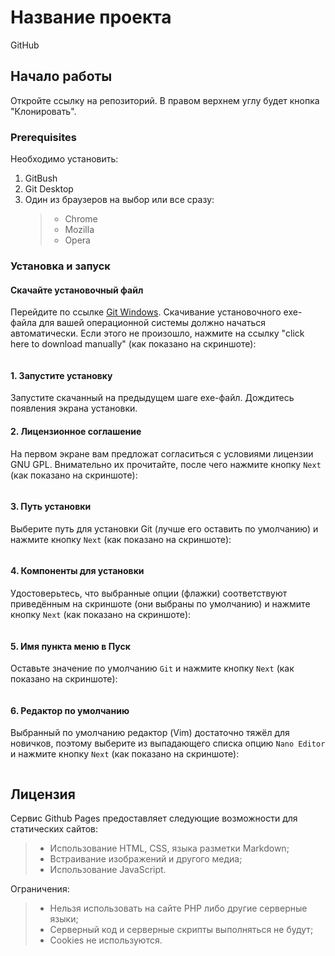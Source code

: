 # Название проекта
GitHub
## Начало работы

Откройте ссылку на репозиторий. В правом верхнем углу будет кнопка "Клонировать".

### Prerequisites

Необходимо установить:
1. GitBush
2. Git Desktop
3. Один из браузеров на выбор или все сразу:
    >* Chrome
    >* Mozilla
    >* Opera
    
### Установка и запуск
#### Скачайте установочный файл

Перейдите по ссылке [Git Windows](https://git-scm.com/download/win). Скачивание установочного exe-файла для вашей операционной системы должно начаться автоматически. Если этого не произошло, нажмите на ссылку "click here to download manually" (как показано на скриншоте):

<img src="img/1.jpg" alt="">

#### 1. Запустите установку
Запустите скачанный на предыдущем шаге exe-файл. Дождитесь появления экрана установки. 

#### 2. Лицензионное соглашение
На первом экране вам предложат согласиться с условиями лицензии GNU GPL. Внимательно их прочитайте, после чего нажмите кнопку `Next` (как показано на скриншоте):

<img src="img/2.png" alt="">

#### 3. Путь установки
Выберите путь для установки Git (лучше его оставить по умолчанию) и нажмите кнопку `Next` (как показано на скриншоте):

<img src="img/3.png" alt="">

#### 4. Компоненты для установки
Удостоверьтесь, что выбранные опции (флажки) соответствуют приведённым на скриншоте (они выбраны по умолчанию) и нажмите кнопку `Next` (как показано на скриншоте):

<img src="img/4.png" alt="">

#### 5. Имя пункта меню в Пуск
Оставьте значение по умолчанию `Git` и нажмите кнопку `Next` (как показано на скриншоте):

<img src="img/5.png" alt="">

#### 6. Редактор по умолчанию
Выбранный по умолчанию редактор (Vim) достаточно тяжёл для новичков, поэтому выберите из выпадающего списка опцию `Nano Editor` и нажмите кнопку `Next` (как показано на скриншоте):

<img src="img/6.png" alt="">

## Лицензия
Сервис Github Pages предоставляет следующие возможности для статических сайтов:

>* Использование HTML, CSS, языка разметки Markdown;
>* Встраивание изображений и другого медиа;
>* Использование JavaScript.

Ограничения:

>* Нельзя использовать на сайте PHP либо другие серверные языки;
>* Серверный код и серверные скрипты выполняться не будут;
>* Cookies не используются.

